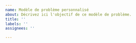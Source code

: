 ```yaml
---
name: Modèle de problème personnalisé
about: Décrivez ici l'objectif de ce modèle de problème.
title: ''
labels: ''
assignees: ''

---
```



